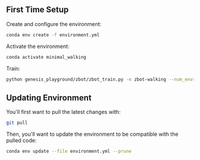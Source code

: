 ## First Time Setup
Create and configure the environment:
```bash
conda env create -f environment.yml
```

Activate the environment:
```bash
conda activate minimal_walking
```

Train:
```bash
python genesis_playground/zbot/zbot_train.py -e zbot-walking --num_envs 4096
```

## Updating Environment
You'll first want to pull the latest changes with:
```bash
git pull
```
Then, you'll want to update the environment to be compatible with the pulled code:
```bash
conda env update --file environment.yml --prune
```
